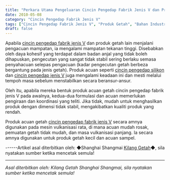 ```yaml
---
title: "Perkara Utama Pengeluaran Cincin Pengedap Fabrik Jenis V dan Produk Acuan Getah Lain"
date: 2010-05-08
category: "Cincin Pengedap Fabrik Jenis V"
tags: ["Cincin Pengedap Fabrik Jenis V", "Produk Getah", "Bahan Industri"]
draft: false
---
```


Apabila [cincin pengedap fabrik jenis V](http://www.smpolymer.com/vxingjiabumifengquan/) dan produk getah lain menjalani pengacuan mampatan, ia mengalami mampatan tekanan tinggi. Disebabkan oleh daya kohesif yang terdapat dalam badan anjal yang tidak boleh dihapuskan, pengecutan yang sangat tidak stabil sering berlaku semasa penyahacuan selepas pengacuan (kadar pengecutan getah berbeza bergantung pada jenis getah). Produk acuan seperti [cincin pengedap silikon](http://www.smpolymer.com/) dan [cincin pengedap jenis V](http://www.smpolymer.com/) juga mengalami keadaan ini dan mesti melalui tempoh masa sebelum menstabilkan secara beransur-ansur.

Oleh itu, apabila mereka bentuk produk acuan getah cincin pengedap fabrik jenis V pada awalnya, kedua-dua formulasi dan acuan memerlukan pengiraan dan koordinasi yang teliti. Jika tidak, mudah untuk menghasilkan produk dengan dimensi tidak stabil, mengakibatkan kualiti produk yang rendah.

Produk acuan getah [cincin pengedap fabrik jenis V](http://www.smpolymer.com/vxingjiabumifengquan/) secara amnya digunakan pada mesin vulkanisasi rata, di mana acuan mudah rosak, pemuatan getah tidak mudah, dan masa vulkanisasi panjang. Ia secara amnya digunakan untuk produk getah kecil dan acuan sampel.

------Artikel asal diterbitkan oleh: ◆Shanghai Shangmai [Kilang Getah](http://www.smpolymer.com/)◆, sila nyatakan sumber ketika mencetak semula!

---

*Asal diterbitkan oleh: Kilang Getah Shanghai Shangmai, sila nyatakan sumber ketika mencetak semula!*